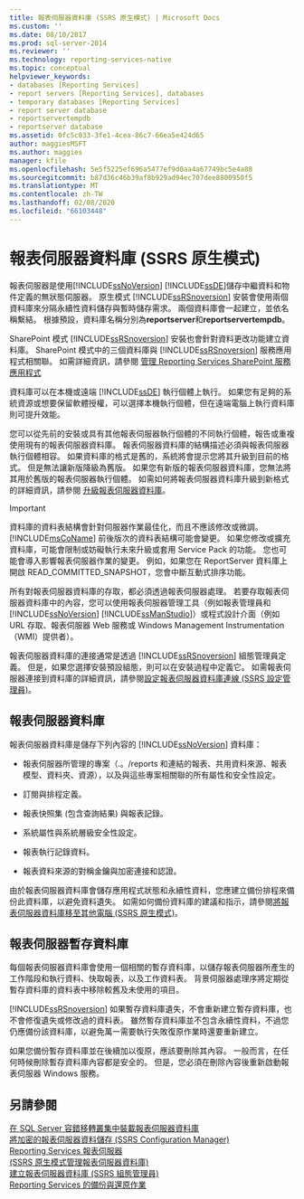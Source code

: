 ```yaml
---
title: 報表伺服器資料庫 (SSRS 原生模式) | Microsoft Docs
ms.custom: ''
ms.date: 08/10/2017
ms.prod: sql-server-2014
ms.reviewer: ''
ms.technology: reporting-services-native
ms.topic: conceptual
helpviewer_keywords:
- databases [Reporting Services]
- report servers [Reporting Services], databases
- temporary databases [Reporting Services]
- report server database
- reportservertempdb
- reportserver database
ms.assetid: 0fc5c033-3fe1-4cea-86c7-66ea5e424d65
author: maggiesMSFT
ms.author: maggies
manager: kfile
ms.openlocfilehash: 5e5f5225ef696a5477ef9d0aa4a67749bc5e4a88
ms.sourcegitcommit: b87d36c46b39af8b929ad94ec707dee8800950f5
ms.translationtype: MT
ms.contentlocale: zh-TW
ms.lasthandoff: 02/08/2020
ms.locfileid: "66103448"
---
```

# <a name="report-server-database-ssrs-native-mode"></a>報表伺服器資料庫 (SSRS 原生模式)
  報表伺服器是使用[!INCLUDE[ssNoVersion](../../includes/ssnoversion-md.md)] [!INCLUDE[ssDE](../../includes/ssde-md.md)]儲存中繼資料和物件定義的無狀態伺服器。 原生模式 [!INCLUDE[ssRSnoversion](../../includes/ssrsnoversion-md.md)] 安裝會使用兩個資料庫來分隔永續性資料儲存與暫時儲存需求。 兩個資料庫會一起建立，並依名稱繫結。 根據預設，資料庫名稱分別為**reportserver**和**reportservertempdb**。  
  
 SharePoint 模式 [!INCLUDE[ssRSnoversion](../../includes/ssrsnoversion-md.md)] 安裝也會針對資料更改功能建立資料庫。 SharePoint 模式中的三個資料庫與 [!INCLUDE[ssRSnoversion](../../includes/ssrsnoversion-md.md)] 服務應用程式相關聯。 如需詳細資訊，請參閱 [管理 Reporting Services SharePoint 服務應用程式](../manage-a-reporting-services-sharepoint-service-application.md)  
  
 資料庫可以在本機或遠端 [!INCLUDE[ssDE](../../includes/ssde-md.md)] 執行個體上執行。 如果您有足夠的系統資源或想要保留軟體授權，可以選擇本機執行個體，但在遠端電腦上執行資料庫則可提升效能。  
  
 您可以從先前的安裝或具有其他報表伺服器執行個體的不同執行個體，報告或重複使用現有的報表伺服器資料庫。 報表伺服器資料庫的結構描述必須與報表伺服器執行個體相容。 如果資料庫的格式是舊的，系統將會提示您將其升級到目前的格式。 但是無法讓新版降級為舊版。 如果您有新版的報表伺服器資料庫，您無法將其用於舊版的報表伺服器執行個體。 如需如何將報表伺服器資料庫升級到新格式的詳細資訊，請參閱 [升級報表伺服器資料庫](../install-windows/upgrade-a-report-server-database.md)。  
  
> [!IMPORTANT]  
>  資料庫的資料表結構會針對伺服器作業最佳化，而且不應該修改或微調。 
  [!INCLUDE[msCoName](../../includes/msconame-md.md)] 前後版次的資料表結構可能會變更。 如果您修改或擴充資料庫，可能會限制或妨礙執行未來升級或套用 Service Pack 的功能。 您也可能會導入影響報表伺服器作業的變更。 例如，如果您在 ReportServer 資料庫上開啟 READ_COMMITTED_SNAPSHOT，您會中斷互動式排序功能。  
  
 所有對報表伺服器資料庫的存取，都必須透過報表伺服器處理。 若要存取報表伺服器資料庫中的內容，您可以使用報表伺服器管理工具（例如報表管理員和[!INCLUDE[ssNoVersion](../../includes/ssnoversion-md.md)] [!INCLUDE[ssManStudio](../../includes/ssmanstudio-md.md)]）或程式設計介面（例如 URL 存取、報表伺服器 Web 服務或 Windows Management Instrumentation （WMI）提供者）。  
  
 報表伺服器資料庫的連接通常是透過 [!INCLUDE[ssRSnoversion](../../includes/ssrsnoversion-md.md)] 組態管理員定義。 但是，如果您選擇安裝預設組態，則可以在安裝過程中定義它。 如需報表伺服器連接到資料庫的詳細資訊，請參閱[設定報表伺服器資料庫連線 &#40;SSRS 設定管理員&#41;](../../sql-server/install/configure-a-report-server-database-connection-ssrs-configuration-manager.md)。  
  
## <a name="report-server-database"></a>報表伺服器資料庫  
 報表伺服器資料庫是儲存下列內容的 [!INCLUDE[ssNoVersion](../../includes/ssnoversion-md.md)] 資料庫：  
  
-   報表伺服器所管理的專案（.。/reports 和連結的報表、共用資料來源、報表模型、資料夾、資源），以及與這些專案相關聯的所有屬性和安全性設定。  
  
-   訂閱與排程定義。  
  
-   報表快照集 (包含查詢結果) 與報表記錄。  
  
-   系統屬性與系統層級安全性設定。  
  
-   報表執行記錄資料。  
  
-   報表資料來源的對稱金鑰與加密連接和認證。  
  
 由於報表伺服器資料庫會儲存應用程式狀態和永續性資料，您應建立備份排程來備份此資料庫，以避免資料遺失。 如需如何備份資料庫的建議和指示，請參閱[將報表伺服器資料庫移至其他電腦 &#40;SSRS 原生模式&#41;](moving-the-report-server-databases-to-another-computer-ssrs-native-mode.md)。  
  
## <a name="report-server-temporary-database"></a>報表伺服器暫存資料庫  
 每個報表伺服器資料庫會使用一個相關的暫存資料庫，以儲存報表伺服器所產生的工作階段和執行資料、快取報表，以及工作資料表。 背景伺服器處理序將定期從暫存資料庫的資料表中移除較舊及未使用的項目。  
  
 
  [!INCLUDE[ssRSnoversion](../../includes/ssrsnoversion-md.md)] 如果暫存資料庫遺失，不會重新建立暫存資料庫，也不會修復遺失或修改過的資料表。 雖然暫存資料庫並不包含永續性資料，不過您仍應備份該資料庫，以避免萬一需要執行失敗復原作業時還要重新建立。  
  
 如果您備份暫存資料庫並在後續加以復原，應該要刪除其內容。 一般而言，在任何時候刪除暫存資料庫內容都是安全的。 但是，您必須在刪除內容後重新啟動報表伺服器 Windows 服務。  
  
## <a name="see-also"></a>另請參閱  
 [在 SQL Server 容錯移轉叢集中裝載報表伺服器資料庫](../install-windows/host-a-report-server-database-in-a-sql-server-failover-cluster.md)   
 [將加密的報表伺服器資料儲存 &#40;SSRS Configuration Manager&#41;](../install-windows/ssrs-encryption-keys-store-encrypted-report-server-data.md)   
 [Reporting Services 報表伺服器](../reporting-services-report-server.md)   
 [&#40;SSRS 原生模式管理報表伺服器資料庫&#41;](report-server-database-ssrs-native-mode.md)   
 [建立報表伺服器資料庫 &#40;SSRS 組態管理員&#41;](../../sql-server/install/create-a-report-server-database-ssrs-configuration-manager.md)   
 [Reporting Services 的備份與還原作業](../install-windows/backup-and-restore-operations-for-reporting-services.md)  
  
  
